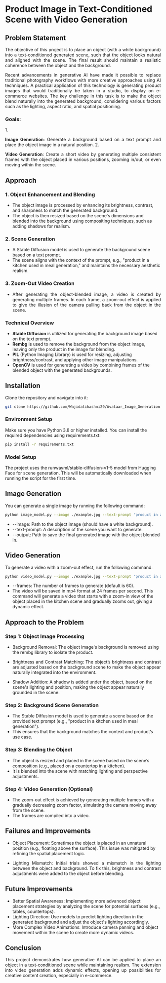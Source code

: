# Product Image in Text-Conditioned Scene with Video Generation

  
## Problem Statement

<p align="justify">The objective of this project is to place an object (with a white background) into a text-conditioned generated scene, such that the object looks natural and aligned with the scene. The final result should maintain a realistic coherence between the object and the background.

<p align="justify">Recent advancements in generative AI have made it possible to replace traditional photography workflows with more creative approaches using AI techniques. A practical application of this technology is generating product images that would traditionally be taken in a studio, to display on e-commerce websites. The key challenge in this task is to make the object blend naturally into the generated background, considering various factors such as the lighting, aspect ratio, and spatial positioning.</p>

### Goals:

1.<p align="justify"> **Image Generation**: Generate a background based on a text prompt and place the object image in a natural position.
2. <p align="justify">**Video Generation**: Create a short video by generating multiple consistent frames with the object placed in various positions, zooming in/out, or even moving within the scene.

## Approach

### 1. **Object Enhancement and Blending**
   - The object image is processed by enhancing its brightness, contrast, and sharpness to match the generated background.
   - The object is then resized based on the scene's dimensions and blended into the background using compositing techniques, such as adding shadows for realism.

### 2. **Scene Generation**
   - A Stable Diffusion model is used to generate the background scene based on a text prompt.
   - The scene aligns with the context of the prompt, e.g., "product in a kitchen used in meal generation," and maintains the necessary aesthetic realism.

### 3. **Zoom-Out Video Creation**
   - <p align="justify">After generating the object-blended image, a video is created by generating multiple frames. In each frame, a zoom-out effect is applied to give the illusion of the camera pulling back from the object in the scene.

### Technical Overview
- **Stable Diffusion** is utilized for generating the background image based on the text prompt.
- **Rembg** is used to remove the background from the object image, leaving only the product in the image for blending.
- **PIL** (Python Imaging Library) is used for resizing, adjusting brightness/contrast, and applying other image manipulations.
- **OpenCV** is used for generating a video by combining frames of the blended object with the generated backgrounds.

## Installation

Clone the repository and navigate into it:
```bash
git clone https://github.com/Wajidalihashmi29/Avataar_Image_Generation.git
```
### Environment Setup
Make sure you have Python 3.8 or higher installed. You can install the required dependencies using requirements.txt:
```bash
pip install -r requirements.txt
```
### Model Setup
The project uses the runwayml/stable-diffusion-v1-5 model from Hugging Face for scene generation. This will be automatically downloaded when running the script for the first time.
## Image Generation
You can generate a single image by running the following command:
```bash
python image_model.py --image ./example.jpg --text-prompt "product in a kitchen used in meal generation" --output ./generated_image.png
```
- --image: Path to the object image (should have a white background).
- --text-prompt: A description of the scene you want to generate.
- --output: Path to save the final generated image with the object blended in.
## Video Generation
To generate a video with a zoom-out effect, run the following command:
```bash
python video_model.py --image ./example.jpg --text-prompt "product in a kitchen used in meal generation" --output ./generated_video.mp4 --frames 60
```
- --frames: The number of frames to generate (default is 60).
- The video will be saved in mp4 format at 24 frames per second.
This command will generate a video that starts with a zoom-in view of the object placed in the kitchen scene and gradually zooms out, giving a dynamic effect.
## Approach to the Problem
### Step 1: Object Image Processing
  - Background Removal: The object image's background is removed using the rembg library to isolate the product.
  - <p align="justify">Brightness and Contrast Matching: The object’s brightness and contrast are adjusted based on the background scene to make the object appear naturally integrated into the environment.
  - Shadow Addition: A shadow is added under the object, based on the scene's lighting and position, making the object appear naturally grounded in the scene.
### Step 2: Background Scene Generation
  - The Stable Diffusion model is used to generate a scene based on the provided text prompt (e.g., "product in a kitchen used in meal generation").
  - This ensures that the background matches the context and product’s use case.
### Step 3: Blending the Object
  - The object is resized and placed in the scene based on the scene’s composition (e.g., placed on a countertop in a kitchen).
  - It is blended into the scene with matching lighting and perspective adjustments.
### Step 4: Video Generation (Optional)
  - The zoom-out effect is achieved by generating multiple frames with a gradually decreasing zoom factor, simulating the camera moving away from the scene.
  - The frames are compiled into a video.

## Failures and Improvements
- Object Placement: Sometimes the object is placed in an unnatural position (e.g., floating above the surface). This issue was mitigated by refining the spatial placement logic.
- <p align="justify">Lighting Mismatch: Initial trials showed a mismatch in the lighting between the object and background. To fix this, brightness and contrast adjustments were added to the object before blending.
## Future Improvements
- Better Spatial Awareness: Implementing more advanced object placement strategies by analyzing the scene for potential surfaces (e.g., tables, countertops).
- Lighting Direction: Use models to predict lighting direction in the generated background and adjust the object's lighting accordingly.
- More Complex Video Animations: Introduce camera panning and object movement within the scene to create more dynamic videos.
## Conclusion
<p align="justify">This project demonstrates how generative AI can be applied to place an object in a text-conditioned scene while maintaining realism. The extension into video generation adds dynamic effects, opening up possibilities for creative content creation, especially in e-commerce.
</p>
